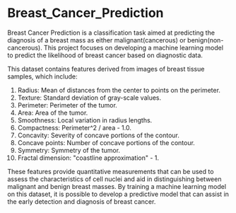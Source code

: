 # Breast_Cancer_Prediction

Breast Cancer Prediction is a classification task aimed at predicting the diagnosis of a breast mass as either malignant(cancerous) or benign(non-cancerous). This project focuses on developing a machine learning model to predict the likelihood of breast cancer based on diagnostic data.

This dataset contains features derived from images of breast tissue samples, which include:
1. Radius: Mean of distances from the center to points on the perimeter.
2. Texture: Standard deviation of gray-scale values.
3. Perimeter: Perimeter of the tumor.
4. Area: Area of the tumor.
5. Smoothness: Local variation in radius lengths.
6. Compactness: Perimeter^2 / area - 1.0.
7. Concavity: Severity of concave portions of the contour.
8. Concave points: Number of concave portions of the contour.
9. Symmetry: Symmetry of the tumor.
10. Fractal dimension: "coastline approximation" - 1.

These features provide quantitative measurements that can be used to assess the characteristics of cell nuclei and aid in distinguishing between malignant and benign breast masses. By training a machine learning model on this dataset, it is possible to develop a predictive model that can assist in the early detection and diagnosis of breast cancer.
